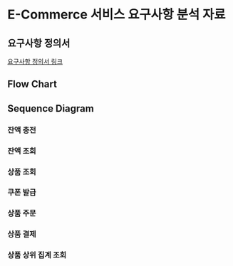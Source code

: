 # E-Commerce 서비스 요구사항 분석 자료

## 요구사항 정의서
[요구사항 정의서 링크](https://docs.google.com/spreadsheets/d/e/2PACX-1vQL6blIp0fkdmbQzOH1T6f9qmXZRn9K5cPZW8VOP2oVvD4vTvuEPQ4oVSgJNTyOWS8oVLoIUWLeuTNo/pubhtml?gid=2066871287&single=true)

## Flow Chart


## Sequence Diagram
### 잔액 충전


### 잔액 조회


### 상품 조회


### 쿠폰 발급


### 상품 주문


### 상품 결제


### 상품 상위 집계 조회

